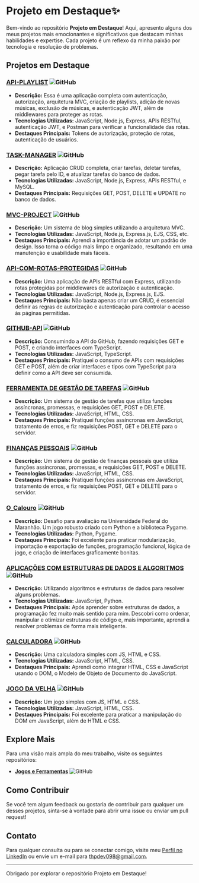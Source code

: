 # Projeto em Destaque✨

Bem-vindo ao repositório **Projeto em Destaque**! Aqui, apresento alguns dos meus projetos mais emocionantes e significativos que destacam minhas habilidades e expertise. Cada projeto é um reflexo da minha paixão por tecnologia e resolução de problemas.

## Projetos em Destaque

### [API-PLAYLIST](https://github.com/tpsousa/api_playlist) ![GitHub](https://img.shields.io/badge/GitHub-181717?style=for-the-badge&logo=github&logoColor=white)
- **Descrição:** Essa é uma aplicação completa com autenticação, autorização, arquitetura MVC, criação de playlists, adição de novas músicas, exclusão de músicas, e autenticação JWT, além de middlewares para proteger as rotas.
- **Tecnologias Utilizadas:** JavaScript, Node.js, Express, APIs RESTful, autenticação JWT, e Postman para verificar a funcionalidade das rotas.
- **Destaques Principais:** Tokens de autorização, proteção de rotas, autenticação de usuários.

### [TASK-MANAGER](https://github.com/tpsousa/task_manager) ![GitHub](https://img.shields.io/badge/GitHub-181717?style=for-the-badge&logo=github&logoColor=white)
- **Descrição:** Aplicação CRUD completa, criar tarefas, deletar tarefas, pegar tarefa pelo ID, e atualizar tarefas do banco de dados.
- **Tecnologias Utilizadas:** JavaScript, Node.js, Express, APIs RESTful, e MySQL.
- **Destaques Principais:** Requisições GET, POST, DELETE e UPDATE no banco de dados.

### [MVC-PROJECT](https://github.com/tpsousa/MVC-PROJECT) ![GitHub](https://img.shields.io/badge/GitHub-181717?style=for-the-badge&logo=github&logoColor=white)
- **Descrição:** Um sistema de blog simples utilizando a arquitetura MVC.
- **Tecnologias Utilizadas:** JavaScript, Node.js, Express.js, EJS, CSS, etc.
- **Destaques Principais:** Aprendi a importância de adotar um padrão de design. Isso torna o código mais limpo e organizado, resultando em uma manutenção e usabilidade mais fáceis.

### [API-COM-ROTAS-PROTEGIDAS](https://github.com/tpsousa/api_rotas_protegidas) ![GitHub](https://img.shields.io/badge/GitHub-181717?style=for-the-badge&logo=github&logoColor=white)
- **Descrição:** Uma aplicação de APIs RESTful com Express, utilizando rotas protegidas por middlewares de autorização e autenticação.
- **Tecnologias Utilizadas:** JavaScript, Node.js, Express.js, EJS.
- **Destaques Principais:** Não basta apenas criar um CRUD, é essencial definir as regras de autorização e autenticação para controlar o acesso às páginas permitidas.

### [GITHUB-API](https://github.com/tpsousa/typescript--exercises/tree/main/githubAPI) ![GitHub](https://img.shields.io/badge/GitHub-181717?style=for-the-badge&logo=github&logoColor=white)
- **Descrição:** Consumindo a API do GitHub, fazendo requisições GET e POST, e criando interfaces com TypeScript.
- **Tecnologias Utilizadas:** JavaScript, TypeScript.
- **Destaques Principais:** Pratiquei o consumo de APIs com requisições GET e POST, além de criar interfaces e tipos com TypeScript para definir como a API deve ser consumida.

### [FERRAMENTA DE GESTÃO DE TAREFAS](https://github.com/tpsousa/games-and-tools/tree/main/sistemaDeGestaoDeTarefas) ![GitHub](https://img.shields.io/badge/GitHub-181717?style=for-the-badge&logo=github&logoColor=white)
- **Descrição:** Um sistema de gestão de tarefas que utiliza funções assíncronas, promessas, e requisições GET, POST e DELETE.
- **Tecnologias Utilizadas:** JavaScript, HTML, CSS.
- **Destaques Principais:** Pratiquei funções assíncronas em JavaScript, tratamento de erros, e fiz requisições POST, GET e DELETE para o servidor.

### [FINANÇAS PESSOAIS](https://github.com/tpsousa/games-and-tools/tree/main/personalFinance) ![GitHub](https://img.shields.io/badge/GitHub-181717?style=for-the-badge&logo=github&logoColor=white)
- **Descrição:** Um sistema de gestão de finanças pessoais que utiliza funções assíncronas, promessas, e requisições GET, POST e DELETE.
- **Tecnologias Utilizadas:** JavaScript, HTML, CSS.
- **Destaques Principais:** Pratiquei funções assíncronas em JavaScript, tratamento de erros, e fiz requisições POST, GET e DELETE para o servidor.

### [O_Calouro](https://github.com/tpsousa/games-and-tools/tree/main/o_calouro) ![GitHub](https://img.shields.io/badge/GitHub-181717?style=for-the-badge&logo=github&logoColor=white)
- **Descrição:** Desafio para avaliação na Universidade Federal do Maranhão. Um jogo robusto criado com Python e a biblioteca Pygame.
- **Tecnologias Utilizadas:** Python, Pygame.
- **Destaques Principais:** Foi excelente para praticar modularização, importação e exportação de funções, programação funcional, lógica de jogo, e criação de interfaces graficamente bonitas.

### [APLICAÇÕES COM ESTRUTURAS DE DADOS E ALGORITMOS](https://github.com/tpsousa/Algorithms-and-data-structures) ![GitHub](https://img.shields.io/badge/GitHub-181717?style=for-the-badge&logo=github&logoColor=white)
- **Descrição:** Utilizando algoritmos e estruturas de dados para resolver alguns problemas.
- **Tecnologias Utilizadas:** JavaScript, Python.
- **Destaques Principais:** Após aprender sobre estruturas de dados, a programação fez muito mais sentido para mim. Descobri como ordenar, manipular e otimizar estruturas de código e, mais importante, aprendi a resolver problemas de forma mais inteligente.

### [CALCULADORA](https://github.com/tpsousa/games-and-tools/calculate) ![GitHub](https://img.shields.io/badge/GitHub-181717?style=for-the-badge&logo=github&logoColor=white)
- **Descrição:** Uma calculadora simples com JS, HTML e CSS.
- **Tecnologias Utilizadas:** JavaScript, HTML, CSS.
- **Destaques Principais:** Aprendi como integrar HTML, CSS e JavaScript usando o DOM, o Modelo de Objeto de Documento do JavaScript.

### [JOGO DA VELHA](https://github.com/tpsousa/games-and-tools/tree/main/tic-tac-toe) ![GitHub](https://img.shields.io/badge/GitHub-181717?style=for-the-badge&logo=github&logoColor=white)
- **Descrição:** Um jogo simples com JS, HTML e CSS.
- **Tecnologias Utilizadas:** JavaScript, HTML, CSS.
- **Destaques Principais:** Foi excelente para praticar a manipulação do DOM em JavaScript, além de HTML e CSS.

## Explore Mais

Para uma visão mais ampla do meu trabalho, visite os seguintes repositórios:

- **[Jogos e Ferramentas](https://github.com/tpsousa/games-and-tools)** ![GitHub](https://img.shields.io/badge/GitHub-181717?style=for-the-badge&logo=github&logoColor=white)

## Como Contribuir

Se você tem algum feedback ou gostaria de contribuir para qualquer um desses projetos, sinta-se à vontade para abrir uma issue ou enviar um pull request!

## Contato

Para qualquer consulta ou para se conectar comigo, visite meu [Perfil no LinkedIn](https://linkedin.com/in/thiago-sousa-2227a12b8) ou envie um e-mail para [thpdev098@gmail.com](mailto:thpdev098@gmail.com).

---

Obrigado por explorar o repositório Projeto em Destaque!
